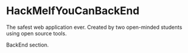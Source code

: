 HackMeIfYouCanBackEnd
=====================

The safest web application ever. Created by two open-minded students using open source tools.

BackEnd section. 
